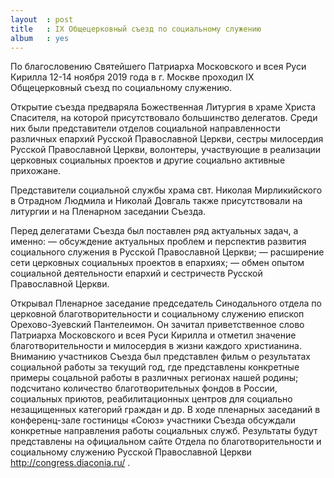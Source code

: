 ```yaml
---
layout  : post
title   : IX Общецерковный съезд по социальному служению
album   : yes
---
```

По благословению Святейшего Патриарха Московского и всея Руси Кирилла 12-14 ноября 2019 года в г. Москве проходил IX Общецерковный съезд по социальному служению.

Открытие съезда предваряла Божественная Литургия в храме Христа Спасителя, на которой присутствовало большинство делегатов. Среди них были представители отделов социальной направленности различных епархий Русской Православной Церкви, сестры милосердия Русской Православной Церкви, волонтеры, участвующие в реализации церковных социальных проектов и другие социально активные прихожане. 

Представители социальной службы храма свт. Николая Мирликийского в Отрадном Людмила и Николай Довгаль также присутствовали на литургии и на Пленарном заседании Съезда.

Перед делегатами Съезда был поставлен ряд актуальных задач, а именно:
— обсуждение актуальных проблем и перспектив развития социального служения в Русской Православной Церкви;
— расширение сети церковных социальных проектов в епархиях;
— обмен опытом социальной деятельности епархий и сестричеств Русской Православной Церкви.

Открывал Пленарное заседание председатель Синодального отдела по церковной благотворительности и социальному служению епископ Орехово-Зуевский Пантелеимон. Он зачитал приветственное слово Патриарха Московского и всея Руси Кирилла и отметил значение благотворительности и милосердия в жизни каждого христианина.
Вниманию участников Съезда был представлен фильм о результатах социальной работы за текущий год, где представлены конкретные примеры соцальной работы в различных регионах нашей родины; подсчитано количество благотворительных фондов в России, социальных приютов, реабилитационных центров для социально незащищенных категорий граждан и др.
В ходе пленарных заседаний в конференц-зале гостиницы «Союз» участники Съезда обсуждали конкретные направления работы социальных служб. Результаты будут представлены на официальном сайте Отдела по благотворительности и социальному служению Русской Православной Церкви http://congress.diaconia.ru/ .
